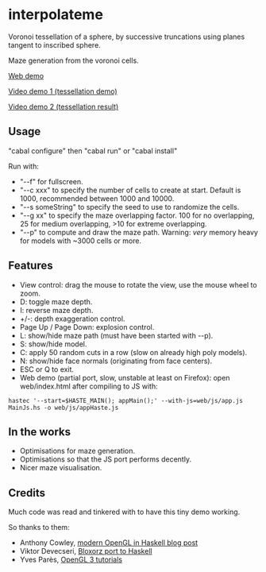 interpolateme
=============

Voronoi tessellation of a sphere, by successive truncations using planes tangent to inscribed sphere.

Maze generation from the voronoi cells.

[Web demo](http://www.jollycyb.org/haskell_maze/)

[Video demo 1 (tessellation demo)](https://www.youtube.com/watch?v=SFVgltKpxSA)

[Video demo 2 (tessellation result)](https://www.youtube.com/watch?v=_JYSKB4cUnA)

Usage
-----

"cabal configure" then "cabal run" or "cabal install"

Run with:

* "--f" for fullscreen.
* "--c xxx" to specify the number of cells to create at start. Default is 1000, recommended between 1000 and 10000.
* "--s someString" to specify the seed to use to randomize the cells.
* "--g xx" to specify the maze overlapping factor. 100 for no overlapping, 25 for medium overlapping, >10 for extreme overlapping.
* "--p" to compute and draw the maze path. Warning: *very* memory heavy for models with ~3000 cells or more.

Features
--------

* View control: drag the mouse to rotate the view, use the mouse wheel to zoom.
* D: toggle maze depth.
* I: reverse maze depth.
* +/-: depth exaggeration control.
* Page Up / Page Down: explosion control.
* L: show/hide maze path (must have been started with --p).
* S: show/hide model.
* C: apply 50 random cuts in a row (slow on already high poly models).
* N: show/hide face normals (originating from face centers).
* ESC or Q to exit.
* Web demo (partial port, slow, unstable at least on Firefox): open web/index.html after compiling to JS with:

``hastec '--start=$HASTE_MAIN(); appMain();' --with-js=web/js/app.js MainJs.hs -o web/js/appHaste.js``

In the works
------------

* Optimisations for maze generation.
* Optimisations so that the JS port performs decently.
* Nicer maze visualisation.

Credits
-------

Much code was read and tinkered with to have this tiny demo working.

So thanks to them:

* Anthony Cowley, [modern OpenGL in Haskell blog post](http://www.arcadianvisions.com/blog/?p=224)
* Viktor Devecseri, [Bloxorz port to Haskell](https://hackage.haskell.org/package/bloxorz-0.1.2)
* Yves Parès, [OpenGL 3 tutorials](https://github.com/YPares/Haskell-OpenGL3.1-Tutos)